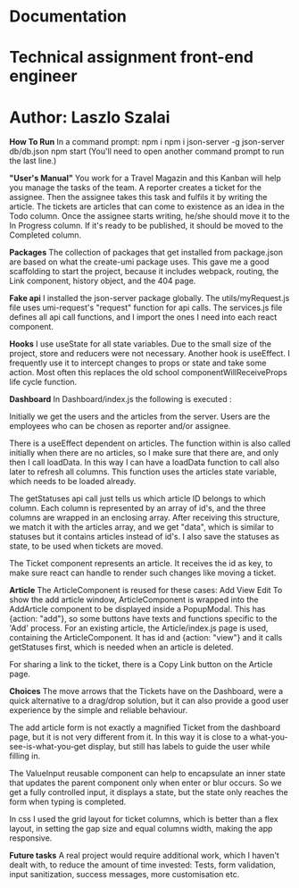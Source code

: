 # Documentation
# Technical assignment front-end engineer
# Author: Laszlo Szalai

**How To Run**
In a command prompt:
npm i
npm i json-server -g
json-server db/db.json
npm start
(You'll need to open another command prompt to run the last line.)


**"User's Manual"**
You work for a Travel Magazin and this Kanban will help you manage the tasks of the team.
A reporter creates a ticket for the assignee. Then the assignee takes this task and fulfils it by writing the article. 
The tickets are articles that can come to existence as an idea in the Todo column.
Once the assignee starts writing, he/she should move it to the In Progress column.
If it's ready to be published, it should be moved to the Completed column.

**Packages**
The collection of packages that get installed from package.json are based on what the create-umi package uses. This gave me a good scaffolding to start the project, because it includes webpack, routing, the Link component, history object, and the 404 page. 

**Fake api**
I installed the json-server package globally. The utils/myRequest.js file uses umi-request's "request" function for api calls. The services.js file defines all api call functions, and I import the ones I need into each react component.

**Hooks**
I use useState for all state variables. Due to the small size of the project, store and reducers were not necessary.
Another hook is useEffect. I frequently use it to intercept changes to props or state and take some action. Most often this replaces the old school componentWillReceiveProps life cycle function.

**Dashboard**
In Dashboard/index.js the following is executed :

Initially we get the users and the articles from the server.
Users are the employees who can be chosen as reporter and/or assignee.

There is a useEffect dependent on articles. The function within is also called initially when there are no articles, so I make sure that there are, and only then I call loadData. In this way I can have a loadData function to call also later to refresh all columns. This function uses the articles state variable, which needs to be loaded already.

The getStatuses api call just tells us which article ID belongs to which column. Each column is represented by an array of id's, and the three columns are wrapped in an enclosing array. After receiving this structure, we match it with the articles array, and we get "data", which is similar to statuses but it contains articles instead of id's. I also save the statuses as state, to be used when tickets are moved. 

The Ticket component represents an article.
It receives the id as key, to make sure react can handle to render such changes like moving a ticket. 

**Article**
The ArticleComponent is reused for these cases:
Add
View
Edit
To show the add article window, ArticleComponent is wrapped into the AddArticle component to be displayed inside a PopupModal. This has {action: "add"}, so some buttons have texts and functions specific to the 'Add' process.
For an existing article, the Article/index.js page is used, containing the ArticleComponent. It has id and {action: "view"} and it calls getStatuses first, which is needed when an article is deleted.

For sharing a link to the ticket, there is a Copy Link button on the Article page.

**Choices**
The move arrows that the Tickets have on the Dashboard, were a quick alternative to a drag/drop solution, but it can also provide a good user experience by the simple and reliable behaviour.

The add article form is not exactly a magnified Ticket from the dashboard page, but it is not very different from it. In this way it is close to a what-you-see-is-what-you-get display, but still has labels to guide the user while filling in.

The ValueInput reusable component can help to encapsulate an inner state that updates the parent component only when enter or blur occurs. So we get a fully controlled input, it displays a state, but the state only reaches the form when typing is completed.

In css I used the grid layout for ticket columns, which is better than a flex layout, in setting the gap size and equal columns width, making the app responsive.

**Future tasks**
A real project would require additional work, which I haven't dealt with, to reduce the amount of time invested:
Tests, form validation, input sanitization, success messages, more customisation etc.











